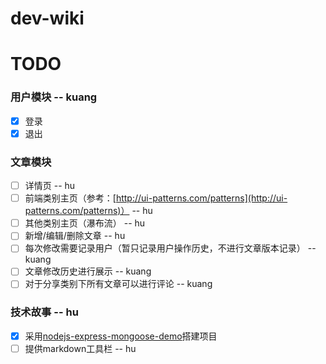 dev-wiki
========



# TODO
### 用户模块  -- kuang
- [x] 登录
- [x] 退出

### 文章模块
- [ ] 详情页  -- hu
- [ ] 前端类别主页（参考：[http://ui-patterns.com/patterns](http://ui-patterns.com/patterns)）  -- hu
- [ ] 其他类别主页（瀑布流）  -- hu
- [ ] 新增/编辑/删除文章 -- hu
- [ ] 每次修改需要记录用户（暂只记录用户操作历史，不进行文章版本记录） -- kuang
- [ ] 文章修改历史进行展示  -- kuang
- [ ] 对于分享类别下所有文章可以进行评论 -- kuang

### 技术故事 -- hu
- [x] 采用[nodejs-express-mongoose-demo](https://github.com/madhums/nodejs-express-mongoose-demo)搭建项目
- [ ] 提供markdown工具栏 -- hu
